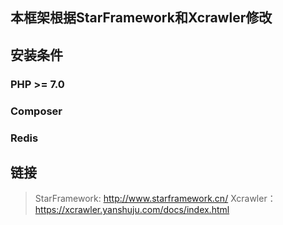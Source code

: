 ## 本框架根据StarFramework和Xcrawler修改
## 安装条件
### PHP >= 7.0
### Composer
### Redis

## 链接
>  StarFramework: http://www.starframework.cn/
>  Xcrawler： https://xcrawler.yanshuju.com/docs/index.html
